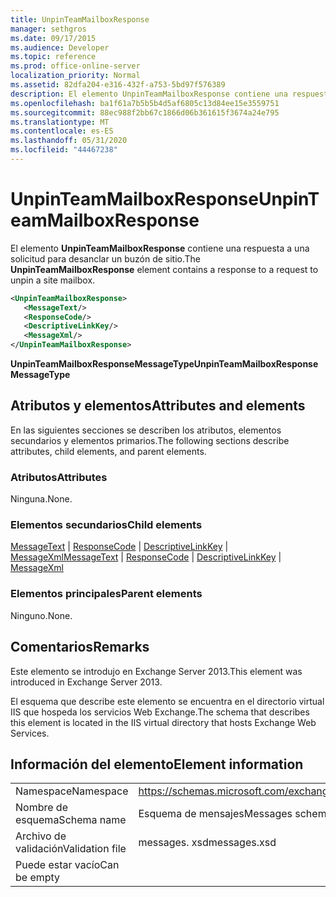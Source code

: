 ```yaml
---
title: UnpinTeamMailboxResponse
manager: sethgros
ms.date: 09/17/2015
ms.audience: Developer
ms.topic: reference
ms.prod: office-online-server
localization_priority: Normal
ms.assetid: 82dfa204-e316-432f-a753-5bd97f576389
description: El elemento UnpinTeamMailboxResponse contiene una respuesta a una solicitud para desanclar un buzón de sitio.
ms.openlocfilehash: ba1f61a7b5b5b4d5af6805c13d84ee15e3559751
ms.sourcegitcommit: 88ec988f2bb67c1866d06b361615f3674a24e795
ms.translationtype: MT
ms.contentlocale: es-ES
ms.lasthandoff: 05/31/2020
ms.locfileid: "44467238"
---
```

# <a name="unpinteammailboxresponse"></a><span data-ttu-id="e1d12-103">UnpinTeamMailboxResponse</span><span class="sxs-lookup"><span data-stu-id="e1d12-103">UnpinTeamMailboxResponse</span></span>

<span data-ttu-id="e1d12-104">El elemento **UnpinTeamMailboxResponse** contiene una respuesta a una solicitud para desanclar un buzón de sitio.</span><span class="sxs-lookup"><span data-stu-id="e1d12-104">The **UnpinTeamMailboxResponse** element contains a response to a request to unpin a site mailbox.</span></span> 
  
```XML
<UnpinTeamMailboxResponse>
   <MessageText/>
   <ResponseCode/>
   <DescriptiveLinkKey/>
   <MessageXml/>
</UnpinTeamMailboxResponse>
```

 <span data-ttu-id="e1d12-105">**UnpinTeamMailboxResponseMessageType**</span><span class="sxs-lookup"><span data-stu-id="e1d12-105">**UnpinTeamMailboxResponseMessageType**</span></span>
## <a name="attributes-and-elements"></a><span data-ttu-id="e1d12-106">Atributos y elementos</span><span class="sxs-lookup"><span data-stu-id="e1d12-106">Attributes and elements</span></span>

<span data-ttu-id="e1d12-107">En las siguientes secciones se describen los atributos, elementos secundarios y elementos primarios.</span><span class="sxs-lookup"><span data-stu-id="e1d12-107">The following sections describe attributes, child elements, and parent elements.</span></span>
  
### <a name="attributes"></a><span data-ttu-id="e1d12-108">Atributos</span><span class="sxs-lookup"><span data-stu-id="e1d12-108">Attributes</span></span>

<span data-ttu-id="e1d12-109">Ninguna.</span><span class="sxs-lookup"><span data-stu-id="e1d12-109">None.</span></span>
  
### <a name="child-elements"></a><span data-ttu-id="e1d12-110">Elementos secundarios</span><span class="sxs-lookup"><span data-stu-id="e1d12-110">Child elements</span></span>

<span data-ttu-id="e1d12-111">[MessageText](messagetext.md)  |  [ResponseCode](responsecode.md)  |  [DescriptiveLinkKey](descriptivelinkkey.md)  |  [MessageXml](messagexml.md)</span><span class="sxs-lookup"><span data-stu-id="e1d12-111">[MessageText](messagetext.md) | [ResponseCode](responsecode.md) | [DescriptiveLinkKey](descriptivelinkkey.md) | [MessageXml](messagexml.md)</span></span>
  
### <a name="parent-elements"></a><span data-ttu-id="e1d12-112">Elementos principales</span><span class="sxs-lookup"><span data-stu-id="e1d12-112">Parent elements</span></span>

<span data-ttu-id="e1d12-113">Ninguno.</span><span class="sxs-lookup"><span data-stu-id="e1d12-113">None.</span></span>
  
## <a name="remarks"></a><span data-ttu-id="e1d12-114">Comentarios</span><span class="sxs-lookup"><span data-stu-id="e1d12-114">Remarks</span></span>

<span data-ttu-id="e1d12-115">Este elemento se introdujo en Exchange Server 2013.</span><span class="sxs-lookup"><span data-stu-id="e1d12-115">This element was introduced in Exchange Server 2013.</span></span>
  
<span data-ttu-id="e1d12-116">El esquema que describe este elemento se encuentra en el directorio virtual IIS que hospeda los servicios Web Exchange.</span><span class="sxs-lookup"><span data-stu-id="e1d12-116">The schema that describes this element is located in the IIS virtual directory that hosts Exchange Web Services.</span></span>
  
## <a name="element-information"></a><span data-ttu-id="e1d12-117">Información del elemento</span><span class="sxs-lookup"><span data-stu-id="e1d12-117">Element information</span></span>

|||
|:-----|:-----|
|<span data-ttu-id="e1d12-118">Namespace</span><span class="sxs-lookup"><span data-stu-id="e1d12-118">Namespace</span></span>  <br/> |https://schemas.microsoft.com/exchange/services/2006/messages  <br/> |
|<span data-ttu-id="e1d12-119">Nombre de esquema</span><span class="sxs-lookup"><span data-stu-id="e1d12-119">Schema name</span></span>  <br/> |<span data-ttu-id="e1d12-120">Esquema de mensajes</span><span class="sxs-lookup"><span data-stu-id="e1d12-120">Messages schema</span></span>  <br/> |
|<span data-ttu-id="e1d12-121">Archivo de validación</span><span class="sxs-lookup"><span data-stu-id="e1d12-121">Validation file</span></span>  <br/> |<span data-ttu-id="e1d12-122">messages. xsd</span><span class="sxs-lookup"><span data-stu-id="e1d12-122">messages.xsd</span></span>  <br/> |
|<span data-ttu-id="e1d12-123">Puede estar vacío</span><span class="sxs-lookup"><span data-stu-id="e1d12-123">Can be empty</span></span>  <br/> ||
   

